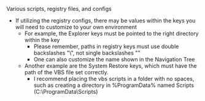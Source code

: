 Various scripts, registry files, and configs
  - If utilizing the registry configs, there may be values within the keys you will need to customize to your own environment
    - For example, the Explorer keys must be pointed to the right directory within the key
      - Please remember, paths in registry keys must use double backslashes "\\\", not single backslashes "\"
      - One can also customize the name shown in the Navigation Tree
    - Another example are the System Restore keys, which must have the path of the VBS file set correctly.
      - I recommend placing the vbs scripts in a folder with no spaces, such as creating a directory in %ProgramData% named Scripts (C:\ProgramData\Scripts)
